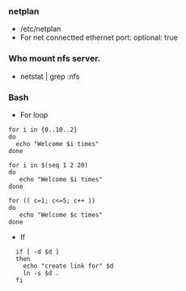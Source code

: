 ### netplan
* /etc/netplan
* For net connectted ethernet port: optional: true

### Who mount nfs server.
* netstat | grep :nfs

### Bash

* For loop
```
for i in {0..10..2}
do 
  echo "Welcome $i times"
done

for i in $(seq 1 2 20)
do
   echo "Welcome $i times"
done

for (( c=1; c<=5; c++ ))
do  
   echo "Welcome $c times"
done
```

* If
```
  if [ -d $d ]
  then
    echo "create link for" $d
    ln -s $d .
  fi
```
